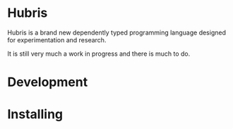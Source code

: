 # Hubris

Hubris is a brand new dependently typed programming language designed for experimentation and research.

It is still very much a work in progress and there is much to do.

# Development

# Installing
